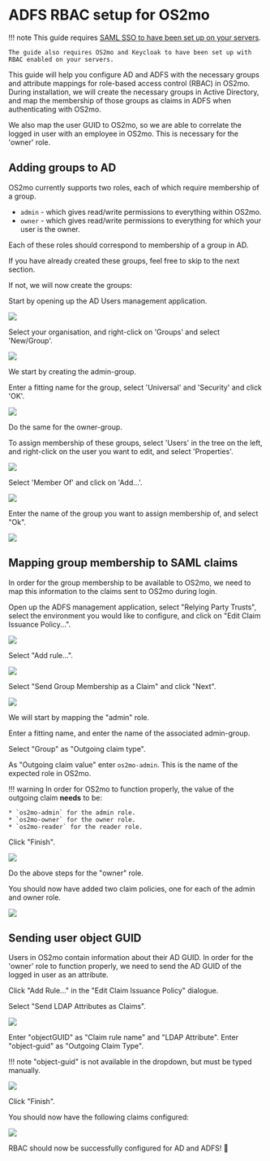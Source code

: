 # ADFS RBAC setup for OS2mo

!!! note
    This guide requires [SAML SSO to have been set up on your servers](./adfs-setup.md).

    The guide also requires OS2mo and Keycloak to have been set up with RBAC enabled on your servers.

This guide will help you configure AD and ADFS with the necessary groups and attribute mappings for role-based access control (RBAC) in OS2mo. During installation, we will create the necessary groups in Active Directory, and map the membership of those groups as claims in ADFS when authenticating with OS2mo.

We also map the user GUID to OS2mo, so we are able to correlate the logged in user with an employee in OS2mo. This is necessary for the 'owner' role.

## Adding groups to AD

OS2mo currently supports two roles, each of which require membership of a group.

* `admin` - which gives read/write permissions to everything within OS2mo.
* `owner` - which gives read/write permissions to everything for which your user is the owner.

Each of these roles should correspond to membership of a group in AD.

If you have already created these groups, feel free to skip to the next section.

If not, we will now create the groups:

Start by opening up the AD Users management application.

![](../../graphics/adfs_rbac/ad_group_1.png)

Select your organisation, and right-click on 'Groups' and select 'New/Group'.

![](../../graphics/adfs_rbac/ad_group_2.png)

We start by creating the admin-group.

Enter a fitting name for the group, select 'Universal' and 'Security' and click 'OK'.

![](../../graphics/adfs_rbac/ad_group_3.png)

Do the same for the owner-group.

To assign membership of these groups, select 'Users' in the tree on the left, and right-click on the user you want to edit, and select 'Properties'.

![](../../graphics/adfs_rbac/ad_group_4.png)

Select 'Member Of' and click on 'Add...'.

![](../../graphics/adfs_rbac/ad_group_5.png)

Enter the name of the group you want to assign membership of, and select "Ok".

![](../../graphics/adfs_rbac/ad_group_6.png)

## Mapping group membership to SAML claims

In order for the group membership to be available to OS2mo, we need to map this information to the claims sent to OS2mo during login.

Open up the ADFS management application, select "Relying Party Trusts", select the environment you would like to configure, and click on "Edit Claim Issuance Policy...".

![](../../graphics/adfs_rbac/adfs_claim_1.png)

Select "Add rule...".

![](../../graphics/adfs_rbac/adfs_claim_2.png)

Select "Send Group Membership as a Claim" and click "Next".

![](../../graphics/adfs_rbac/adfs_claim_3.png)

We will start by mapping the "admin" role.

Enter a fitting name, and enter the name of the associated admin-group.

Select "Group" as "Outgoing claim type".

As "Outgoing claim value" enter `os2mo-admin`. This is the name of the expected role in OS2mo.

!!! warning
    In order for OS2mo to function properly, the value of the outgoing claim **needs** to be:

    * `os2mo-admin` for the admin role.
    * `os2mo-owner` for the owner role.
    * `os2mo-reader` for the reader role.

Click "Finish".

![](../../graphics/adfs_rbac/adfs_claim_4.png)

Do the above steps for the "owner" role.

You should now have added two claim policies, one for each of the admin and owner role.

![](../../graphics/adfs_rbac/adfs_claim_5.png)

## Sending user object GUID

Users in OS2mo contain information about their AD GUID. In order for the 'owner' role to function properly, we need to send the AD GUID of the logged in user as an attribute.

Click "Add Rule..." in the "Edit Claim Issuance Policy" dialogue.

Select "Send LDAP Attributes as Claims".

![](../../graphics/adfs_rbac/adfs_claim_6.png)

Enter "objectGUID" as "Claim rule name" and "LDAP Attribute". Enter "object-guid" as "Outgoing Claim Type".

!!! note
    "object-guid" is not available in the dropdown, but must be typed manually.

![](../../graphics/adfs_rbac/adfs_claim_7.png)

Click "Finish".

You should now have the following claims configured:

![](../../graphics/adfs_rbac/adfs_claim_8.png)

RBAC should now be successfully configured for AD and ADFS! 🎈
